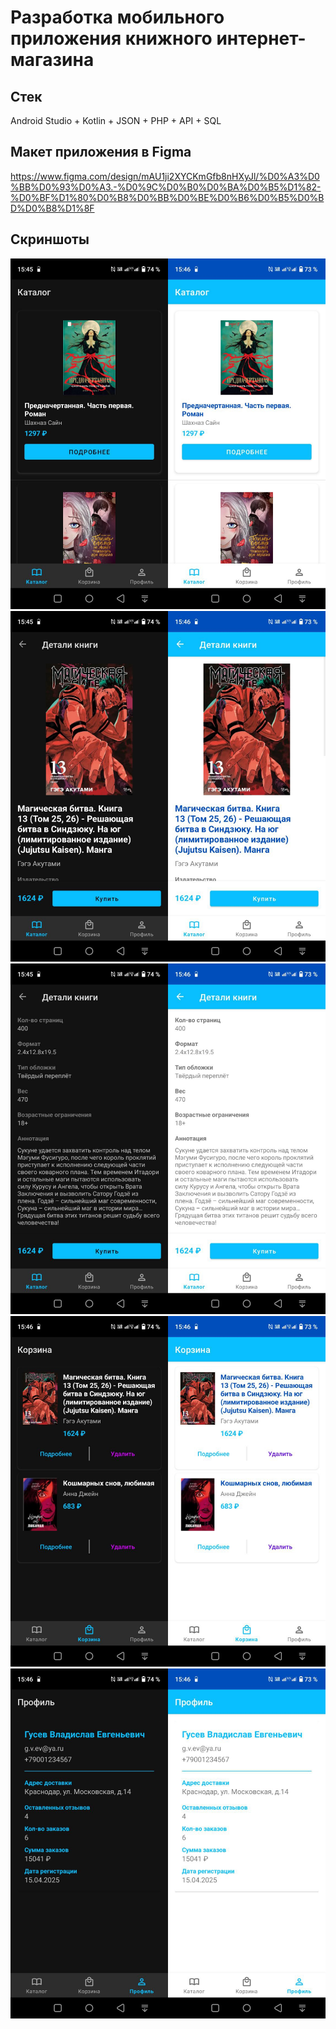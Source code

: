 # Разработка мобильного приложения книжного интернет-магазина 
## Стек
Android Studio + Kotlin + JSON + PHP + API + SQL

## Макет приложения в Figma
https://www.figma.com/design/mAU1ji2XYCKmGfb8nHXyJl/%D0%A3%D0%BB%D0%93%D0%A3.-%D0%9C%D0%B0%D0%BA%D0%B5%D1%82-%D0%BF%D1%80%D0%B8%D0%BB%D0%BE%D0%B6%D0%B5%D0%BD%D0%B8%D1%8F

## Скриншоты
<img src="img/1.jpg" width="50%"><img src="img/2.jpg" width="50%">
<img src="img/3.jpg" width="50%"><img src="img/4.jpg" width="50%">
<img src="img/5.jpg" width="50%"><img src="img/6.jpg" width="50%">
<img src="img/7.jpg" width="50%"><img src="img/8.jpg" width="50%">
<img src="img/9.jpg" width="50%"><img src="img/10.jpg" width="50%">